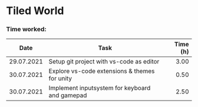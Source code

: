 # Tiled World

### Time worked:

| Date       | Task                                           | Time (h) |
| ---------- | ---------------------------------------------- | -------: |
| 29.07.2021 | Setup git project with vs-code as editor       |     3.00 |
| 30.07.2021 | Explore vs-code extensions & themes for unity  |     0.50 |
| 30.07.2021 | Implement inputsystem for keyboard and gamepad |     2.50 |

